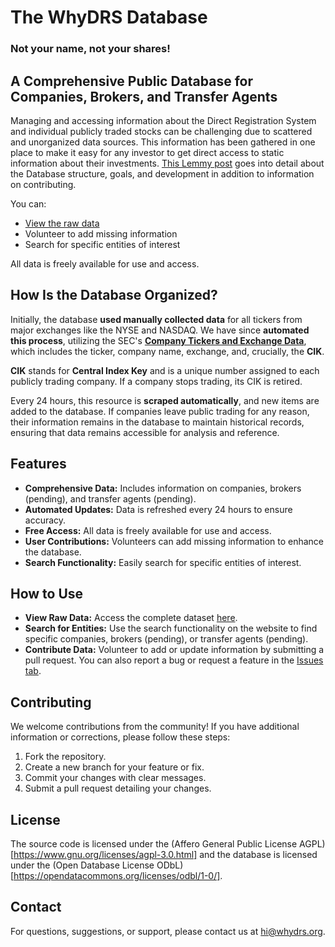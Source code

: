 # The WhyDRS Database

### Not your name, not your shares!

## A Comprehensive Public Database for Companies, Brokers, and Transfer Agents

Managing and accessing information about the Direct Registration System and individual publicly traded stocks can be challenging due to scattered and unorganized data sources. This information has been gathered in one place to make it easy for any investor to get direct access to static information about their investments. [This Lemmy post](https://lemmy.whynotdrs.org/post/21495) goes into detail about the Database structure, goals, and development in addition to information on contributing.

You can:
- [View the raw data](https://database.whydrs.org/)
- Volunteer to add missing information
- Search for specific entities of interest

All data is freely available for use and access.

## How Is the Database Organized?

Initially, the database **used manually collected data** for all tickers from major exchanges like the NYSE and NASDAQ. We have since **automated this process**, utilizing the SEC's [**Company Tickers and Exchange Data**](https://www.sec.gov/files/company_tickers_exchange.json), which includes the ticker, company name, exchange, and, crucially, the **CIK**.

**CIK** stands for **Central Index Key** and is a unique number assigned to each publicly trading company. If a company stops trading, its CIK is retired.

Every 24 hours, this resource is **scraped automatically**, and new items are added to the database. If companies leave public trading for any reason, their information remains in the database to maintain historical records, ensuring that data remains accessible for analysis and reference.

## Features

- **Comprehensive Data:** Includes information on companies, brokers (pending), and transfer agents (pending).
- **Automated Updates:** Data is refreshed every 24 hours to ensure accuracy.
- **Free Access:** All data is freely available for use and access.
- **User Contributions:** Volunteers can add missing information to enhance the database.
- **Search Functionality:** Easily search for specific entities of interest.

## How to Use

- **View Raw Data:** Access the complete dataset [here](https://database.whydrs.org/).
- **Search for Entities:** Use the search functionality on the website to find specific companies, brokers (pending), or transfer agents (pending).
- **Contribute Data:** Volunteer to add or update information by submitting a pull request. You can also report a bug or request a feature in the [Issues tab](https://github.com/WhyDRS/Database/issues).

## Contributing

We welcome contributions from the community! If you have additional information or corrections, please follow these steps:

1. Fork the repository.
2. Create a new branch for your feature or fix.
3. Commit your changes with clear messages.
4. Submit a pull request detailing your changes.

## License

The source code is licensed under the (Affero General Public License AGPL)[https://www.gnu.org/licenses/agpl-3.0.html] and the database is licensed under the (Open Database License ODbL)[https://opendatacommons.org/licenses/odbl/1-0/].

## Contact

For questions, suggestions, or support, please contact us at [hi@whydrs.org](mailto:hi@whydrs.org).
